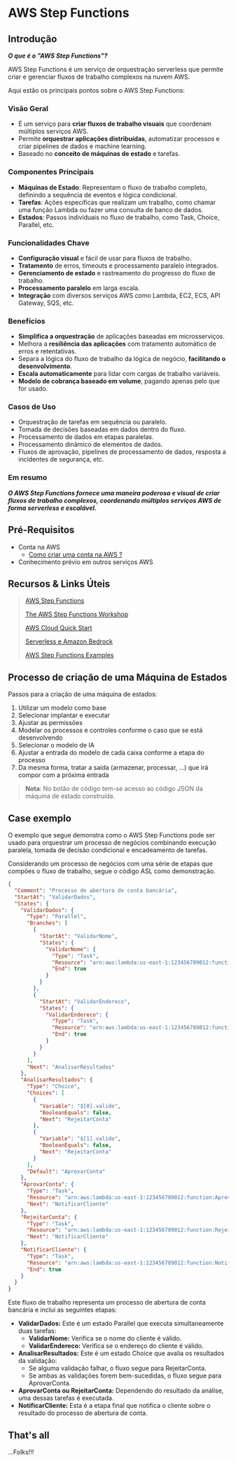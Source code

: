 # AWS Step Functions

## Introdução

***O que é o "AWS Step Functions"?***

AWS Step Functions é um serviço de orquestração serverless que permite criar e gerenciar fluxos de trabalho complexos na nuvem AWS.

Aqui estão os principais pontos sobre o AWS Step Functions:

### Visão Geral

- É um serviço para **criar fluxos de trabalho visuais** que coordenam múltiplos serviços AWS.
- Permite **orquestrar aplicações distribuídas**, automatizar processos e criar pipelines de dados e machine learning.
- Baseado no **conceito de máquinas de estado** e tarefas.

### Componentes Principais

- **Máquinas de Estado**: Representam o fluxo de trabalho completo, definindo a sequência de eventos e lógica condicional.
- **Tarefas**: Ações específicas que realizam um trabalho, como chamar uma função Lambda ou fazer uma consulta de banco de dados.
- **Estados**: Passos individuais no fluxo de trabalho, como Task, Choice, Parallel, etc.

### Funcionalidades Chave

- **Configuração visual** e fácil de usar para fluxos de trabalho.
- **Tratamento** de erros, timeouts e processamento paralelo integrados.
- **Gerenciamento de estado** e rastreamento do progresso do fluxo de trabalho.
- **Processamento paralelo** em larga escala.
- **Integração** com diversos serviços AWS como Lambda, EC2, ECS, API Gateway, SQS, etc.

### Benefícios

- **Simplifica a orquestração** de aplicações baseadas em microsserviços.
- Melhora a **resiliência das aplicações** com tratamento automático de erros e retentativas.
- Separa a lógica do fluxo de trabalho da lógica de negócio, **facilitando o desenvolvimento**.
- **Escala automaticamente** para lidar com cargas de trabalho variáveis.
- **Modelo de cobrança baseado em volume**, pagando apenas pelo que for usado.

### Casos de Uso

- Orquestração de tarefas em sequência ou paralelo.
- Tomada de decisões baseadas em dados dentro do fluxo.
- Processamento de dados em etapas paralelas.
- Processamento dinâmico de elementos de dados.
- Fluxos de aprovação, pipelines de processamento de dados, resposta a incidentes de segurança, etc.

### Em resumo

***O AWS Step Functions fornece uma maneira poderosa e visual de criar fluxos de trabalho complexos, coordenando múltiplos serviços AWS de forma serverless e escalável.***

## Pré-Requisitos

- Conta na AWS
  - [Como criar uma conta na AWS ?](https://github.com/digitalinnovationone/aws-cloud-quickstart#como-criar-uma-conta-na-aws-)
- Conhecimento prévio em outros serviços AWS

## Recursos & Links Úteis

> [AWS Step Functions](https://aws.amazon.com/pt/step-functions/)
>
> [The AWS Step Functions Workshop](https://catalog.workshops.aws/stepfunctions/en-US/)
>
> [AWS Cloud Quick Start](https://github.com/digitalinnovationone/aws-cloud-quickstart)
>
> [Serverless e Amazon Bedrock](https://aws.amazon.com/pt/blogs/aws-brasil/como-criar-um-assistente-virtual-de-baixa-latencia-com-multiplos-modelos-usando-serverless-e-amazon-bedrock/)
>
> [AWS Step Functions Examples](https://github.com/aws-samples/aws-stepfunctions-examples)

## Processo de criação de uma Máquina de Estados

Passos para a criação de uma máquina de estados:

1. Utilizar um modelo como base
1. Selecionar implantar e executar
1. Ajustar as permissões
1. Modelar os processos e controles conforme o caso que se está desenvolvendo
1. Selecionar o modelo de IA
1. Ajustar a entrada do modelo de cada caixa conforme a etapa do processo
1. Da mesma forma, tratar a saída (armazenar, processar, ...) que irá compor com a próxima entrada

> **Nota**: No botão de código tem-se acesso ao código JSON da máquina de estado construída.

## Case exemplo

O exemplo que segue demonstra como o AWS Step Functions pode ser usado para orquestrar um processo de negócios combinando execução paralela, tomada de decisão condicional e encadeamento de tarefas.



Considerando um processo de negócios com uma série de etapas que compões o fluxo de trabalho, segue o código ASL como demonstração.

```json
{
  "Comment": "Processo de abertura de conta bancária",
  "StartAt": "ValidarDados",
  "States": {
    "ValidarDados": {
      "Type": "Parallel",
      "Branches": [
        {
          "StartAt": "ValidarNome",
          "States": {
            "ValidarNome": {
              "Type": "Task",
              "Resource": "arn:aws:lambda:us-east-1:123456789012:function:ValidarNome",
              "End": true
            }
          }
        },
        {
          "StartAt": "ValidarEndereco",
          "States": {
            "ValidarEndereco": {
              "Type": "Task",
              "Resource": "arn:aws:lambda:us-east-1:123456789012:function:ValidarEndereco",
              "End": true
            }
          }
        }
      ],
      "Next": "AnalisarResultados"
    },
    "AnalisarResultados": {
      "Type": "Choice",
      "Choices": [
        {
          "Variable": "$[0].valido",
          "BooleanEquals": false,
          "Next": "RejeitarConta"
        },
        {
          "Variable": "$[1].valido",
          "BooleanEquals": false,
          "Next": "RejeitarConta"
        }
      ],
      "Default": "AprovarConta"
    },
    "AprovarConta": {
      "Type": "Task",
      "Resource": "arn:aws:lambda:us-east-1:123456789012:function:AprovarConta",
      "Next": "NotificarCliente"
    },
    "RejeitarConta": {
      "Type": "Task",
      "Resource": "arn:aws:lambda:us-east-1:123456789012:function:RejeitarConta",
      "Next": "NotificarCliente"
    },
    "NotificarCliente": {
      "Type": "Task",
      "Resource": "arn:aws:lambda:us-east-1:123456789012:function:NotificarCliente",
      "End": true
    }
  }
}
```

Este fluxo de trabalho representa um processo de abertura de conta bancária e inclui as seguintes etapas:

- **ValidarDados:** Este é um estado Parallel que executa simultaneamente duas tarefas:
  - **ValidarNome:** Verifica se o nome do cliente é válido.
  - **ValidarEndereco:** Verifica se o endereço do cliente é válido.
- **AnalisarResultados:** Este é um estado Choice que avalia os resultados da validação:
  - Se alguma validação falhar, o fluxo segue para RejeitarConta.
  - Se ambas as validações forem bem-sucedidas, o fluxo segue para AprovarConta.
- **AprovarConta ou RejeitarConta:** Dependendo do resultado da análise, uma dessas tarefas é executada.
- **NotificarCliente:** Esta é a etapa final que notifica o cliente sobre o resultado do processo de abertura de conta.

## That's all

...Folks!!!
